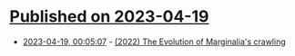 # [Published on 2023-04-19](index.md)

* [2023-04-19, 00:05:07](https://lobste.rs/s/vs2rm6/2022_evolution_marginalia_s_crawling) - [(2022) The Evolution of Marginalia's crawling](https://memex.marginalia.nu/log/63-marginalia-crawler.gmi)
